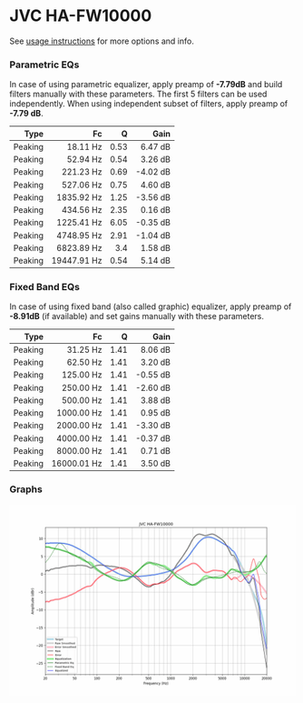 # JVC HA-FW10000
See [usage instructions](https://github.com/jaakkopasanen/AutoEq#usage) for more options and info.

### Parametric EQs
In case of using parametric equalizer, apply preamp of **-7.79dB** and build filters manually
with these parameters. The first 5 filters can be used independently.
When using independent subset of filters, apply preamp of **-7.79 dB**.

| Type    | Fc          |    Q | Gain     |
|--------:|------------:|-----:|---------:|
| Peaking | 18.11 Hz    | 0.53 | 6.47 dB  |
| Peaking | 52.94 Hz    | 0.54 | 3.26 dB  |
| Peaking | 221.23 Hz   | 0.69 | -4.02 dB |
| Peaking | 527.06 Hz   | 0.75 | 4.60 dB  |
| Peaking | 1835.92 Hz  | 1.25 | -3.56 dB |
| Peaking | 434.56 Hz   | 2.35 | 0.16 dB  |
| Peaking | 1225.41 Hz  | 6.05 | -0.35 dB |
| Peaking | 4748.95 Hz  | 2.91 | -1.04 dB |
| Peaking | 6823.89 Hz  | 3.4  | 1.58 dB  |
| Peaking | 19447.91 Hz | 0.54 | 5.14 dB  |

### Fixed Band EQs
In case of using fixed band (also called graphic) equalizer, apply preamp of **-8.91dB**
(if available) and set gains manually with these parameters.

| Type    | Fc          |    Q | Gain     |
|--------:|------------:|-----:|---------:|
| Peaking | 31.25 Hz    | 1.41 | 8.06 dB  |
| Peaking | 62.50 Hz    | 1.41 | 3.20 dB  |
| Peaking | 125.00 Hz   | 1.41 | -0.55 dB |
| Peaking | 250.00 Hz   | 1.41 | -2.60 dB |
| Peaking | 500.00 Hz   | 1.41 | 3.88 dB  |
| Peaking | 1000.00 Hz  | 1.41 | 0.95 dB  |
| Peaking | 2000.00 Hz  | 1.41 | -3.30 dB |
| Peaking | 4000.00 Hz  | 1.41 | -0.37 dB |
| Peaking | 8000.00 Hz  | 1.41 | 0.71 dB  |
| Peaking | 16000.01 Hz | 1.41 | 3.50 dB  |

### Graphs
![](./JVC%20HA-FW10000.png)